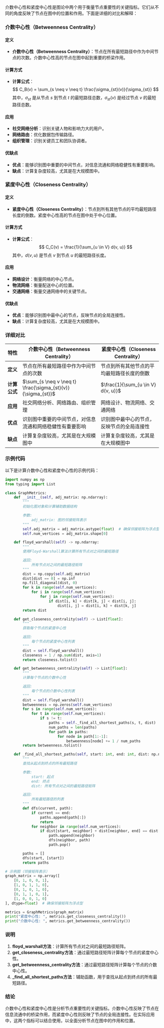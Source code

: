 介数中心性和紧度中心性是图论中两个用于衡量节点重要性的关键指标。它们从不同的角度反映了节点在图中的位置和作用。下面是详细的对比和解释：

### 介数中心性（Betweenness Centrality）

#### 定义
- **介数中心性（Betweenness Centrality）**：节点在所有最短路径中作为中间节点的次数。介数中心性高的节点在图中起到重要的桥梁作用。

#### 计算方式
- **计算公式**：
  $$
  C_B(v) = \sum_{s \neq v \neq t} \frac{\sigma_{st}(v)}{\sigma_{st}}
  $$
  其中，$\sigma_{st}$ 是从节点 $s$ 到节点 $t$ 的最短路径总数，$\sigma_{st}(v)$ 是经过节点 $v$ 的最短路径总数。

#### 应用
- **社交网络分析**：识别关键人物和影响力大的用户。
- **网络路由**：优化数据包传输路径。
- **组织管理**：识别关键员工和团队协调者。

#### 优缺点
- **优点**：能够识别图中重要的中间节点，对信息流通和网络稳健性有重要影响。
- **缺点**：计算复杂度较高，尤其是在大规模图中。

### 紧度中心性（Closeness Centrality）

#### 定义
- **紧度中心性（Closeness Centrality）**：节点到所有其他节点的平均最短路径长度的倒数。紧度中心性高的节点在图中处于中心位置。

#### 计算方式
- **计算公式**：
  $$
  C_C(v) = \frac{1}{\sum_{u \in V} d(v, u)}
  $$
  其中，$d(v, u)$ 是节点 $v$ 到节点 $u$ 的最短路径长度。

#### 应用
- **网络设计**：衡量网络的中心节点。
- **物流网络**：衡量配送中心的位置。
- **交通网络**：衡量交通网络中的关键节点。

#### 优缺点
- **优点**：能够识别图中最中心的节点，反映节点的全局连接性。
- **缺点**：计算复杂度较高，尤其是在大规模图中。

### 详细对比

| 特性                   | 介数中心性（Betweenness Centrality）       | 紧度中心性（Closeness Centrality）           |
|------------------------|---------------------------------------------|---------------------------------------------|
| **定义**               | 节点在所有最短路径中作为中间节点的次数     | 节点到所有其他节点的平均最短路径长度的倒数   |
| **计算公式**           | $\sum_{s \neq v \neq t} \frac{\sigma_{st}(v)}{\sigma_{st}}$ | $\frac{1}{\sum_{u \in V} d(v, u)}$         |
| **应用**               | 社交网络分析、网络路由、组织管理           | 网络设计、物流网络、交通网络                 |
| **优点**               | 识别图中重要的中间节点，对信息流通和网络稳健性有重要影响 | 识别图中最中心的节点，反映节点的全局连接性   |
| **缺点**               | 计算复杂度较高，尤其是在大规模图中         | 计算复杂度较高，尤其是在大规模图中           |

### 示例代码

以下是计算介数中心性和紧度中心性的示例代码：

```python
import numpy as np
from typing import List

class GraphMetrics:
    def __init__(self, adj_matrix: np.ndarray):
        """
        初始化图对象和计算辅助数据结构

        参数:
            adj_matrix: 图的邻接矩阵表示
        """
        self.adj_matrix = adj_matrix.astype(float)  # 确保邻接矩阵为浮点型
        self.num_vertices = adj_matrix.shape[0]

    def floyd_warshall(self) -> np.ndarray:
        """
        使用Floyd-Warshall算法计算所有节点对之间的最短路径

        返回:
            所有节点对之间的最短路径矩阵
        """
        dist = np.copy(self.adj_matrix)
        dist[dist == 0] = np.inf
        np.fill_diagonal(dist, 0)
        for k in range(self.num_vertices):
            for i in range(self.num_vertices):
                for j in range(self.num_vertices):
                    if dist[i, k] + dist[k, j] < dist[i, j]:
                        dist[i, j] = dist[i, k] + dist[k, j]
        return dist

    def get_closeness_centrality(self) -> List[float]:
        """
        获取每个节点的紧度中心性

        返回:
            每个节点的紧度中心性列表
        """
        dist = self.floyd_warshall()
        closeness = 1 / np.sum(dist, axis=1)
        return closeness.tolist()

    def get_betweenness_centrality(self) -> List[float]:
        """
        计算每个节点的介数中心性

        返回:
            每个节点的介数中心性列表
        """
        dist = self.floyd_warshall()
        betweenness = np.zeros(self.num_vertices)
        for s in range(self.num_vertices):
            for t in range(self.num_vertices):
                if s != t:
                    paths = self._find_all_shortest_paths(s, t, dist)
                    num_paths = len(paths)
                    for path in paths:
                        for node in path[1:-1]:
                            betweenness[node] += 1 / num_paths
        return betweenness.tolist()

    def _find_all_shortest_paths(self, start: int, end: int, dist: np.ndarray) -> List[List[int]]:
        """
        查找从起点到终点的所有最短路径

        参数:
            start: 起点
            end: 终点
            dist: 所有节点对之间的最短路径矩阵

        返回:
            所有最短路径的列表
        """
        def dfs(current, path):
            if current == end:
                paths.append(path[:])
                return
            for neighbor in range(self.num_vertices):
                if dist[start, neighbor] + dist[neighbor, end] == dist[start, end] and neighbor not in path:
                    path.append(neighbor)
                    dfs(neighbor, path)
                    path.pop()

        paths = []
        dfs(start, [start])
        return paths

# 示例图（邻接矩阵表示）
graph_matrix = np.array([
    [0, 1, 0, 0, 1],
    [1, 0, 1, 1, 0],
    [0, 1, 0, 1, 0],
    [0, 1, 1, 0, 1],
    [1, 0, 0, 1, 0]
], dtype=float)  # 确保邻接矩阵为浮点型

metrics = GraphMetrics(graph_matrix)
print("紧度中心性: ", metrics.get_closeness_centrality())
print("介数中心性: ", metrics.get_betweenness_centrality())
```

### 说明

1. **floyd_warshall方法**：计算所有节点对之间的最短路径矩阵。
2. **get_closeness_centrality方法**：通过最短路径矩阵计算每个节点的紧度中心性。
3. **get_betweenness_centrality方法**：通过最短路径矩阵计算每个节点的介数中心性。
4. **_find_all_shortest_paths方法**：辅助函数，用于查找从起点到终点的所有最短路径。

### 结论

介数中心性和紧度中心性是分析节点重要性的关键指标。介数中心性反映了节点在信息流通中的桥梁作用，而紧度中心性则反映了节点的全局连接性。在实际应用中，这两个指标可以结合使用，以全面分析节点在图中的作用和位置。